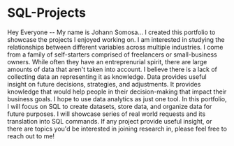 # SQL-Projects
Hey Everyone -- My name is Johann Somosa... I created this portfolio to showcase the projects I enjoyed working on. I am interested in studying the relationships between different variables across multiple industries. I come from a family of self-starters comprised of freelancers or small-business owners. While often they have an entreprenurial spirit, there are large amounts of data that aren't taken into account. I believe there is a lack of collecting data an representing it as knowledge. Data provides useful insight on future decisions, strategies, and adjustments. It provides knowledge that would help people in their decision-making that impact their business goals. I hope to use data analytics as just one tool. In this portfolio, I will focus on SQL to create datasets, store data, and organize data for future purposes. I will showcase series of real world requests and its translation into SQL commands. If any project provide useful insight, or there are topics you'd be interested in joining research in, please feel free to reach out to me!
